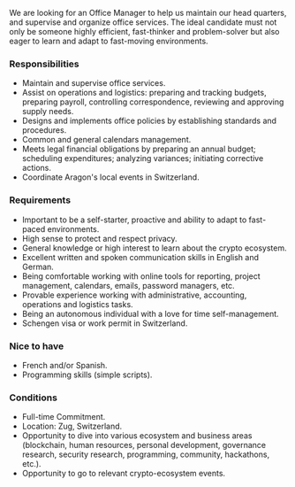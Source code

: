 We are looking for an Office Manager to help us maintain our head quarters, and supervise and organize office services. The ideal candidate must not only be someone highly efficient, fast-thinker and problem-solver but also eager to learn and adapt to fast-moving environments.


### Responsibilities

- Maintain and supervise office services.
- Assist on operations and logistics: preparing and tracking budgets, preparing payroll, controlling correspondence, reviewing and approving supply needs.
- Designs and implements office policies by establishing standards and procedures.
- Common and general calendars management.
- Meets legal financial obligations by preparing an annual budget; scheduling expenditures; analyzing variances; initiating corrective actions.
- Coordinate Aragon's local events in Switzerland.

### Requirements

- Important to be a self-starter, proactive and ability to adapt to fast-paced environments.
- High sense to protect and respect privacy.
- General knowledge or high interest to learn about the crypto ecosystem.
- Excellent written and spoken communication skills in English and German.
- Being comfortable working with online tools for reporting, project management, calendars, emails, password managers, etc.
- Provable experience working with administrative, accounting, operations and logistics tasks.
- Being an autonomous individual with a love for time self-management.
- Schengen visa or work permit in Switzerland.

### Nice to have

- French and/or Spanish.
- Programming skills (simple scripts).

### Conditions

- Full-time Commitment.
- Location: Zug, Switzerland.
- Opportunity to dive into various ecosystem and business areas (blockchain, human resources, personal development, governance research, security research, programming, community, hackathons, etc.).
- Opportunity to go to relevant crypto-ecosystem events.